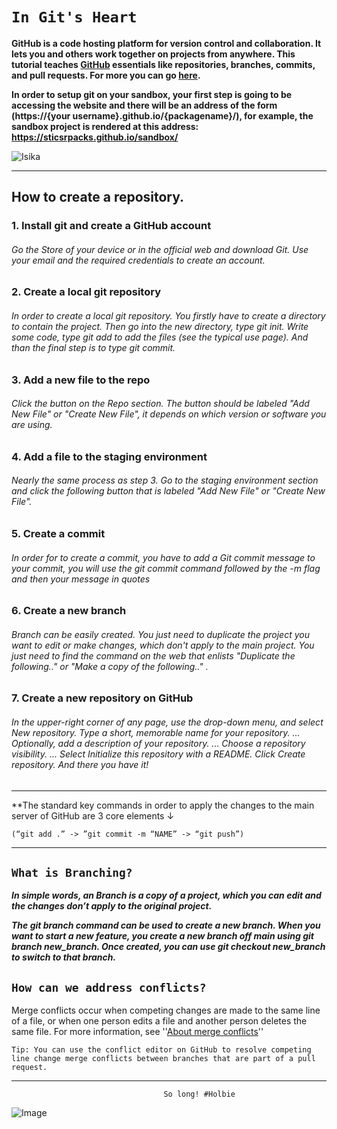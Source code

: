 # `In Git's Heart`

**GitHub is a code hosting platform for version control and collaboration. It lets you and others work together on projects from anywhere. This tutorial teaches [GitHub](https://github.com/) essentials like repositories, branches, commits, and pull requests. For more you can go [here](https://www.w3schools.com/whatis/whatis_github.asp).**

**In order to setup git on your sandbox, your first step is going to be accessing the website and there will be an address of the form  (https://{your username}.github.io/{packagename}/), for example, the sandbox project is rendered at this address: https://sticsrpacks.github.io/sandbox/**

![Isika](https://repository-images.githubusercontent.com/124369770/d12e6800-b47a-11e9-85a3-5fe53e198d49)

---
## How to create a repository.

### 1. Install git and create a GitHub account

###### Go the Store of your device or in the official web and download Git. Use your email and the required credentials to create an account.

### 2. Create a local git repository

###### In order to create a local git repository. You firstly have to create a directory to contain the project. Then go into the new directory, type git init. Write some code, type git add to add the files (see the typical use page). And than the final step is to type git commit.

### 3. Add a new file to the repo

###### Click the button on the Repo section. The button should be labeled "Add New File" or "Create New File", it depends on which version or software you are using.

### 4. Add a file to the staging environment

###### Nearly the same process as step 3. Go to the staging environment section and click the following button that is labeled "Add New File" or "Create New File".

### 5. Create a commit

###### In order for to create a commit, you have to add a Git commit message to your commit, you will use the git commit command followed by the -m flag and then your message in quotes

### 6. Create a new branch

###### Branch can be easily created. You just need to duplicate the project you want to edit or make changes, which don't apply to the main project. You just need to find the command on the web that enlists "Duplicate the following.." or "Make a copy of the following.." .

### 7. Create a new repository on GitHub

###### In the upper-right corner of any page, use the drop-down menu, and select New repository. Type a short, memorable name for your repository. ... Optionally, add a description of your repository. ... Choose a repository visibility. ... Select Initialize this repository with a README. Click Create repository. And there you have it!

---

**The standard key commands in order to apply the changes to the main server of GitHub are 3 core elements ↓
```shell 
(“git add .” -> ”git commit -m “NAME” -> “git push”)
```
---
## `What is Branching?`


***In simple words, an Branch is a copy of a project, which you can edit and the changes don’t apply to the original project.***

***The git branch command can be used to create a new branch. When you want to start a new feature, you create a new branch off main using git branch new_branch. 
Once created, you can use git checkout new_branch to switch to that branch.***

## `How can we address conflicts?`

Merge conflicts occur when competing changes are made to the same line of a file, or when one person edits a file and another person deletes the same file. For more information, see ''[About merge conflicts](https://docs.github.com/en/pull-requests/collaborating-with-pull-requests/addressing-merge-conflicts/about-merge-conflicts)''


`
Tip: You can use the conflict editor on GitHub to resolve competing line change merge conflicts between branches that are part of a pull request.
`

---

                                      So long! #Holbie
   ![Image](https://images.squarespace-cdn.com/content/v1/5a4bfe8bf09ca4228ceca3b7/1539139199598-ANH454IHZI1OKWONKRXY/logo.jpg?format=2500w) 